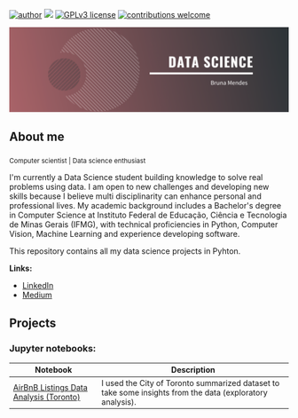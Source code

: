 [![author](https://img.shields.io/badge/author-brunacmendes-red.svg)](https://www.linkedin.com/in/brucmendes) [![](https://img.shields.io/badge/python-3.7+-blue.svg)](https://www.python.org/downloads/release/python-365/) [![GPLv3 license](https://img.shields.io/badge/License-GPLv3-blue.svg)](http://perso.crans.org/besson/LICENSE.html) [![contributions welcome](https://img.shields.io/badge/contributions-welcome-brightgreen.svg?style=flat)](https://github.com/brunacmendes/data_science/issues)

<p align="center">
  <img src="banner.png" >
</p>

## About me
<sub> Computer scientist | </sub> <sub>Data science enthusiast </sub> 

I'm currently a Data Science student building knowledge to solve real problems using data. I am open to new challenges and developing new skills because I believe multi disciplinarity can enhance personal and professional lives. My academic background includes a Bachelor's degree in Computer Science at Instituto Federal de Educação, Ciência e Tecnologia de Minas Gerais (IFMG), with technical proficiencies in Python, Computer Vision, Machine Learning and experience developing software.

This repository contains all my data science projects in Pyhton.

**Links:**

* [LinkedIn](https://www.linkedin.com/in/brucmendes)
* [Medium](https://www.medium.com/@brucmendes)


## Projects
### Jupyter notebooks:

| Notebook | Description |
|---------------------------------------------------------------------------------------------------------------------------------------|-------------------------------------------------------------------------------------------------------------------------------------------------|
| [AirBnB Listings Data Analysis (Toronto)](https://github.com/brunacmendes/data_science/blob/master/AirBnB_Listings_Data_Analysis_Toronto.ipynb) |  I used the City of Toronto summarized dataset to take some insights from the data (exploratory analysis).|

